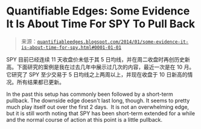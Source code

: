 <!--yml

category: 未分类

日期：2024-05-18 08:38:08

-->

# Quantifiable Edges: Some Evidence It Is About Time For SPY To Pull Back

> 来源：[`quantifiableedges.blogspot.com/2014/01/some-evidence-it-is-about-time-for-spy.html#0001-01-01`](http://quantifiableedges.blogspot.com/2014/01/some-evidence-it-is-about-time-for-spy.html#0001-01-01)

SPY 目前已经连续 11 天收盘价未低于其 5 日均线，并在周二收盘时再创历史新高。下面研究的案例是我在过去几年中展示过几次的内容，最近一次是在 10 月。它研究了 SPY 至少交易于 5 日均线之上两周以上，并现在收盘于 10 日新高的情况。所有结果都已更新。

In the past this setup has commonly been followed by a short-term pullback. The downside edge doesn't last long, though. It seems to pretty much play itself out over the first 2 days.  It is not an overwhelming edge, but it is still worth noting that SPY has been short-term extended for a while and the normal course of action at this point is a little pullback.
